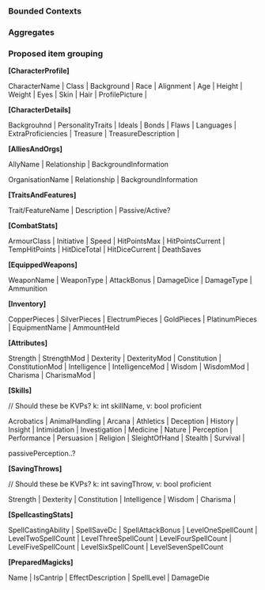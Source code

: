 ### Bounded Contexts

### Aggregates

### Proposed item grouping
**[CharacterProfile]**

CharacterName |
Class |
Background |
Race |
Alignment |
Age |
Height |
Weight |
Eyes |
Skin |
Hair |
ProfilePicture |

**[CharacterDetails]**

Backgrouhnd | PersonalityTraits | Ideals | Bonds | Flaws | Languages | ExtraProficiencies | Treasure | TreasureDescription | 

**[AlliesAndOrgs]**

AllyName | Relationship | BackgroundInformation

OrganisationName | Relationship | BackgroundInformation

**[TraitsAndFeatures]**

Trait/FeatureName | Description | Passive/Active?

**[CombatStats]**

ArmourClass | Initiative | Speed | HitPointsMax | HitPointsCurrent | TempHitPoints | HitDiceTotal | HitDiceCurrent | DeathSaves

**[EquippedWeapons]**

WeaponName | WeaponType | AttackBonus | DamageDice | DamageType | Ammunition

**[Inventory]**

CopperPieces | SilverPieces | ElectrumPieces | GoldPieces | PlatinumPieces | EquipmentName | AmmountHeld

**[Attributes]**

Strength |
StrengthMod |
Dexterity |
DexterityMod |
Constitution |
ConstitutionMod |
Intelligence |
IntelligenceMod |
Wisdom |
WisdomMod |
Charisma |
CharismaMod |


**[Skills]**

// Should these be KVPs? k: int skillName, v: bool proficient

Acrobatics |
AnimalHandling |
Arcana |
Athletics |
Deception |
History |
Insight |
Intimidation |
Investigation |
Medicine |
Nature |
Perception |
Performance |
Persuasion |
Religion |
SleightOfHand |
Stealth |
Survival |

passivePerception..? 


**[SavingThrows]**

// Should these be KVPs? k: int savingThrow, v: bool proficient

Strength |
Dexterity |
Constitution |
Intelligence |
Wisdom |
Charisma |

**[SpellcastingStats]**

SpellCastingAbility | SpellSaveDc | SpellAttackBonus | LevelOneSpellCount | LevelTwoSpellCount | LevelThreeSpellCount | LevelFourSpellCount | LevelFiveSpellCount | LevelSixSpellCount | LevelSevenSpellCount

**[PreparedMagicks]**

Name | IsCantrip | EffectDescription | SpellLevel | DamageDie

